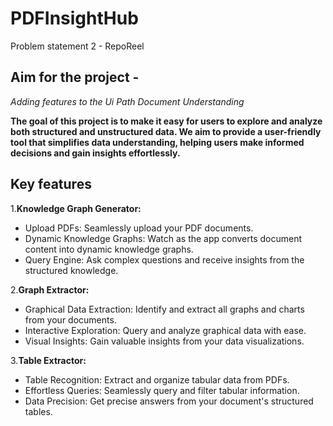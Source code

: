 # PDFInsightHub
Problem statement 2 - RepoReel

## Aim for the project - 
*Adding features to the Ui Path Document Understanding*

**The goal of this project is to make it easy for users to explore and analyze both structured and unstructured data. We aim to provide a user-friendly tool that simplifies data understanding, helping users make informed decisions and gain insights effortlessly.**

## Key features

1.**Knowledge Graph Generator:**

-  Upload PDFs: Seamlessly upload your PDF documents.
-  Dynamic Knowledge Graphs: Watch as the app converts document content into dynamic knowledge graphs.
-  Query Engine: Ask complex questions and receive insights from the structured knowledge.

  
2.**Graph Extractor:**

-  Graphical Data Extraction: Identify and extract all graphs and charts from your documents.
-  Interactive Exploration: Query and analyze graphical data with ease.
-  Visual Insights: Gain valuable insights from your data visualizations.

  
3.**Table Extractor:**

-  Table Recognition: Extract and organize tabular data from PDFs.
-  Effortless Queries: Seamlessly query and filter tabular information.
-  Data Precision: Get precise answers from your document's structured tables.



